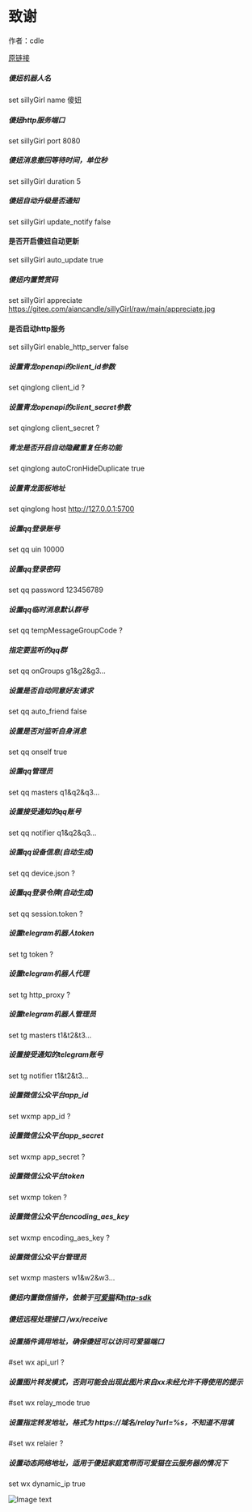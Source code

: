 # 致谢
作者：cdle  
  
[原链接](https://github.com/cdle/sillyGirl)
##### 傻妞机器人名

set sillyGirl name 傻妞

##### 傻妞http服务端口

set sillyGirl port 8080

##### 傻妞消息撤回等待时间，单位秒

set sillyGirl duration 5

##### 傻妞自动升级是否通知

set sillyGirl update_notify false

#### 是否开启傻妞自动更新

set sillyGirl auto_update true

##### 傻妞内置赞赏码

set sillyGirl appreciate https://gitee.com/aiancandle/sillyGirl/raw/main/appreciate.jpg

#### 是否启动http服务

set sillyGirl enable_http_server false

##### 设置青龙openapi的client_id参数

set qinglong client_id ?

##### 设置青龙openapi的client_secret参数

set qinglong client_secret ?

##### 青龙是否开启自动隐藏重复任务功能

set qinglong autoCronHideDuplicate true

##### 设置青龙面板地址

set qinglong host http://127.0.0.1:5700

##### 设置qq登录账号

set qq uin 10000

##### 设置qq登录密码

set qq password 123456789

##### 设置qq临时消息默认群号

set qq tempMessageGroupCode ?

##### 指定要监听的qq群

set qq onGroups g1&g2&g3...

##### 设置是否自动同意好友请求

set qq auto_friend false

##### 设置是否对监听自身消息

set qq onself true

##### 设置qq管理员

set qq masters q1&q2&q3...

##### 设置接受通知的qq账号

set qq notifier q1&q2&q3...

##### 设置qq设备信息(自动生成)

set qq device.json ?

##### 设置qq登录令牌(自动生成)

set qq session.token ?

##### 设置telegram机器人token

set tg token ?

##### 设置telegram机器人代理

set tg http_proxy ?

##### 设置telegram机器人管理员

set tg masters t1&t2&t3...

##### 设置接受通知的telegram账号

set tg notifier t1&t2&t3...

##### 设置微信公众平台app_id

set wxmp app_id ?

##### 设置微信公众平台app_secret

set wxmp app_secret ?

##### 设置微信公众平台token

set wxmp token ?

##### 设置微信公众平台encoding_aes_key

set wxmp encoding_aes_key ?

##### 设置微信公众平台管理员

set wxmp masters w1&w2&w3...

##### 傻妞内置微信插件，依赖于[可爱猫](https://www.keaimao.com/)和[http-sdk](https://www.vwzx.com/keaimao-http-sdk)

##### 傻妞远程处理接口 /wx/receive

##### 设置插件调用地址，确保傻妞可以访问可爱猫端口

#set wx api_url ?

##### 设置图片转发模式，否则可能会出现此图片来自xx未经允许不得使用的提示

#set wx relay_mode true

##### 设置指定转发地址，格式为 https://域名/relay?url=%s，不知道不用填

#set wx relaier ?

##### 设置动态网络地址，适用于傻妞家庭宽带而可爱猫在云服务器的情况下

set wx dynamic_ip true

![Image text](https://raw.githubusercontent.com/cdle/sillyGirl/main/appreciate.jpg)

